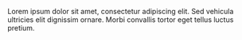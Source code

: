 Lorem ipsum dolor sit amet, consectetur adipiscing elit. Sed vehicula ultricies elit dignissim ornare. Morbi convallis tortor eget tellus luctus pretium.